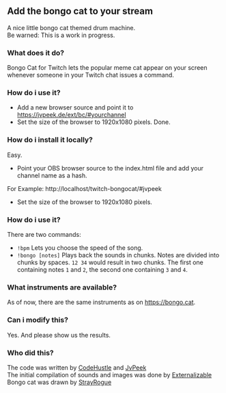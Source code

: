 ## Add the bongo cat to your stream
A nice little bongo cat themed drum machine.  
Be warned: This is a work in progress.
### What does it do?
Bongo Cat for Twitch lets the popular meme cat appear on your screen whenever someone in your Twitch chat issues a command.
### How do i use it?
 * Add a new browser source and point it to https://jvpeek.de/ext/bc/#yourchannel
 * Set the size of the browser to 1920x1080 pixels.
Done.
### How do i install it locally?
Easy.

 * Point your OBS browser source to the index.html file and add your channel name as a hash.

For Example:
http://localhost/twitch-bongocat/#jvpeek

 * Set the size of the browser to 1920x1080 pixels.

### How do i use it?
There are two commands:  
 * `!bpm`
Lets you choose the speed of the song.
 * `!bongo [notes]`
Plays back the sounds in chunks.
Notes are divided into chunks by spaces. `12 34` would result in two chunks.
The first one containing notes `1` and `2`, the second one containing `3` and `4`.
### What instruments are available?
As of now, there are the same instruments as on https://bongo.cat.
### Can i modify this?
Yes. And please show us the results.
### Who did this?
The code was written by [CodeHustle](https://twitch.tv/codehustle) and [JvPeek](https://twitch.tv/jvpeek)  
The initial compilation of sounds and images was done by [Externalizable](https://github.com/Externalizable)  
Bongo cat was drawn by [StrayRogue](https://twitter.com/StrayRogue)
